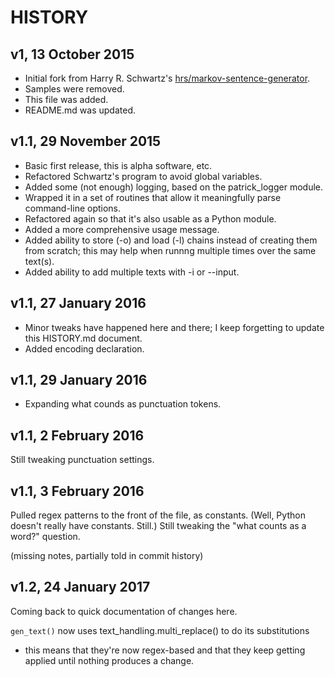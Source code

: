 HISTORY
=======

v1, 13 October 2015
--------------------
* Initial fork from Harry R. Schwartz's [hrs/markov-sentence-generator](https://github.com/hrs/markov-sentence-generator).
* Samples were removed.
* This file was added.
* README.md was updated.

v1.1, 29 November 2015
----------------------
* Basic first release, this is alpha software, etc.
* Refactored Schwartz's program to avoid global variables.
* Added some (not enough) logging, based on the patrick_logger module.
* Wrapped it in a set of routines that allow it meaningfully parse command-line options.
* Refactored again so that it's also usable as a Python module.
* Added a more comprehensive usage message.
* Added ability to store (-o) and load (-l) chains instead of creating them from scratch; this may help when runnng multiple times over the same text(s).
* Added ability to add multiple texts with -i or --input.

v1.1, 27 January 2016
---------------------
* Minor tweaks have happened here and there; I keep forgetting to update this HISTORY.md document.
* Added encoding declaration.

v1.1, 29 January 2016
----------------------
* Expanding what counds as punctuation tokens.

v1.1, 2 February 2016
---------------------
Still tweaking punctuation settings.

v1.1, 3 February 2016
----------------------
Pulled regex patterns to the front of the file, as constants. (Well, Python doesn't really have constants. Still.) Still tweaking the "what counts as a word?" question.


(missing notes, partially told in commit history)

v1.2, 24 January 2017
---------------------
Coming back to quick documentation of changes here.

`gen_text()` now uses text_handling.multi_replace() to do its substitutions
  * this means that they're now regex-based and that they keep getting applied until nothing produces a change.